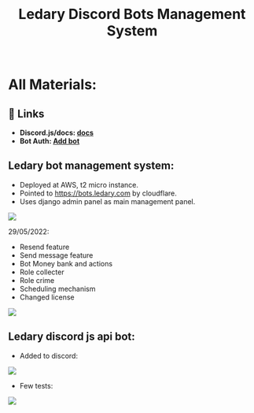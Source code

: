 <br/>
  <h1 align="center">
    Ledary Discord Bots Management System
  </h1>
  
<br/>

# All Materials:

## 🔗 Links
- **Discord.js/docs: [docs](https://github.com/discordjs/discord.js)**
- **Bot Auth: [Add bot](https://discord.com/api/oauth2/authorize?client_id=829045896406630432&permissions=2148001856&scope=bot)**

## Ledary bot management system:
- Deployed at AWS, t2 micro instance.
- Pointed to https://bots.ledary.com by cloudflare.
- Uses django admin panel as main management panel.
<img src="https://img001.prntscr.com/file/img001/SZPKJA6HRLSYAGD0QoG5GA.png"/>

29/05/2022:
- Resend feature
- Send message feature
- Bot Money bank and actions
- Role collecter
- Role crime
- Scheduling mechanism
- Changed license
<img src="https://img001.prntscr.com/file/img001/LeUezOuUSYWbzNB33yBttQ.png"/>


## Ledary discord js api bot:
- Added to discord:
<img src="https://image.prntscr.com/image/Z63-NH-IT_KFN_ZH7uEhXQ.png"/>

- Few tests:

<img src="https://image.prntscr.com/image/osD9wqLtRBCymzKRhl6rNQ.png"/>
